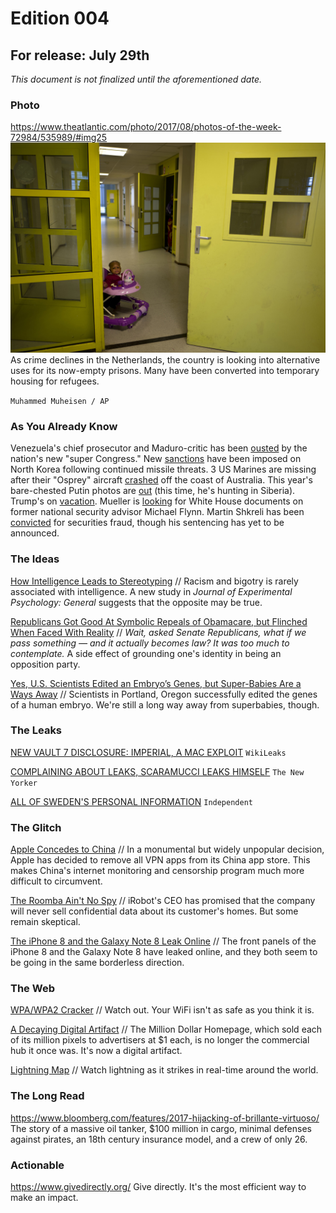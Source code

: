 # Edition 004

## For release: July 29th

_This document is not finalized until the aforementioned date._

### Photo

https://www.theatlantic.com/photo/2017/08/photos-of-the-week-72984/535989/#img25
![formerprison.jpg](formerprison.jpg)
As crime declines in the Netherlands, the country is looking into alternative uses for its now-empty prisons. Many have been converted into temporary housing for refugees.

`Muhammed Muheisen / AP`

### As You Already Know
Venezuela's chief prosecutor and Maduro-critic has been [ousted](https://www.washingtonpost.com/world/government-forces-surround-office-of-venezuelas-chief-prosecutor/2017/08/05/2a7c76a2-79e2-11e7-8f39-eeb7d3a2d304_story.html) by the nation's new "super Congress." New [sanctions](http://www.bbc.com/news/world-asia-40838582) have been imposed on North Korea following continued missile threats. 3 US Marines are missing after their "Osprey" aircraft [crashed](https://www.nytimes.com/2017/08/05/world/marines-crash-osprey-australia.html) off the coast of Australia. This year's bare-chested Putin photos are [out](https://www.washingtonpost.com/news/worldviews/wp/2017/08/05/new-bare-chested-putin-photos-released-2017-edition-aquatic-theme/) (this time, he's hunting in Siberia). Trump's on [vacation](http://www.huffingtonpost.com/entry/trump-new-jersey-visit-security_us_5985fd92e4b08b75dcc74d0f). Mueller is [looking](https://www.nytimes.com/2017/08/04/us/politics/robert-mueller-michael-flynn-turkey.html) for White House documents on former national security advisor Michael Flynn. Martin Shkreli has been [convicted](https://www.cnbc.com/2017/08/04/pharma-bro-martin-shkreli-convicted-in-federal-fraud-case.html) for securities fraud, though his sentencing has yet to be announced.

### The Ideas

[How Intelligence Leads to Stereotyping](https://www.theatlantic.com/science/archive/2017/07/intelligent-people-are-more-likely-to-stereotype/535158/) // Racism and bigotry is rarely associated with intelligence. A new study in *Journal of Experimental Psychology: General* suggests that the opposite may be true.

[Republicans Got Good At Symbolic Repeals of Obamacare, but Flinched When Faced With Reality](https://theintercept.com/2017/07/28/republicans-got-good-at-symbolic-repeals-of-obamacare-but-flinched-when-faced-with-reality/) // *Wait, asked Senate Republicans, what if we pass something — and it actually becomes law? It was too much to contemplate.* A side effect of grounding one's identity in being an opposition party.

[Yes, U.S. Scientists Edited an Embryo’s Genes, but Super-Babies Are a Ways Away](http://www.slate.com/blogs/future_tense/2017/07/28/u_s_scientists_use_crispr_to_edit_embryo_s_genes.html) // Scientists in Portland, Oregon successfully edited the genes of a human embryo. We're still a long way away from superbabies, though.

### The Leaks

[NEW VAULT 7 DISCLOSURE: IMPERIAL, A MAC EXPLOIT](https://wikileaks.org/vault7/#Imperial)
`WikiLeaks`

[COMPLAINING ABOUT LEAKS, SCARAMUCCI LEAKS HIMSELF](http://www.newyorker.com/news/ryan-lizza/anthony-scaramucci-called-me-to-unload-about-white-house-leakers-reince-priebus-and-steve-bannon)
`The New Yorker`

[ALL OF SWEDEN'S PERSONAL INFORMATION](http://www.independent.co.uk/life-style/gadgets-and-tech/news/data-leak-swedish-government-prime-minister-stefan-lofven-election-latest-a7863186.html)
`Independent`

### The Glitch
[Apple Concedes to China](http://www.businessinsider.com/r-apple-is-removing-vpn-services-from-china-app-store-providers-2017-7) // In a monumental but widely unpopular decision, Apple has decided to remove all VPN apps from its China app store. This makes China's internet monitoring and censorship program much more difficult to circumvent.

[The Roomba Ain't No Spy](http://gizmodo.com/roomba-ceo-swears-that-he-will-never-sell-maps-of-users-1797339735) // iRobot's CEO has promised that the company will never sell confidential data about its customer's homes. But some remain skeptical.

[The iPhone 8 and the Galaxy Note 8 Leak Online](https://www.androidheadlines.com/2017/07/supposed-front-panels-of-galaxy-note-8-iphone-8-leak-online.html) // The front panels of the iPhone 8 and the Galaxy Note 8 have leaked online, and they both seem to be going in the same borderless direction.

### The Web

[WPA/WPA2 Cracker](https://github.com/brannondorsey/wifi-cracking) // Watch out. Your WiFi isn't as safe as you think it is.

[A Decaying Digital Artifact](https://lil.law.harvard.edu/blog/2017/07/21/a-million-squandered-the-million-dollar-homepage-as-a-decaying-digital-artifact/) // The Million Dollar Homepage, which sold each of its million pixels to advertisers at $1 each, is no longer the commercial hub it once was. It's now a digital artifact.

[Lightning Map](http://www.lightningmaps.org/#m=sat;r=0;t=3;s=0;o=0;b=;n=0;y=44.894;x=-28.7598;z=3;d=2;dl=2;dc=0;) // Watch lightning as it strikes in real-time around the world.

### The Long Read
https://www.bloomberg.com/features/2017-hijacking-of-brillante-virtuoso/ The story of a massive oil tanker, $100 million in cargo, minimal defenses against pirates, an 18th century insurance model, and a crew of only 26.

### Actionable
https://www.givedirectly.org/ Give directly. It's the most efficient way to make an impact.
